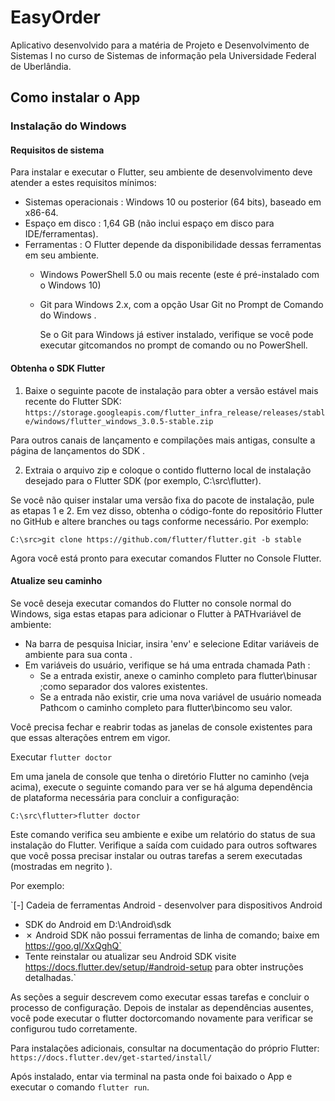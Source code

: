 # EasyOrder


Aplicativo desenvolvido para a matéria de Projeto e Desenvolvimento de Sistemas I no curso de Sistemas de informação pela Universidade Federal de Uberlândia. 



## Como instalar o App

### Instalação do Windows

#### Requisitos de sistema
Para instalar e executar o Flutter, seu ambiente de desenvolvimento deve atender a estes requisitos mínimos:

- Sistemas operacionais : Windows 10 ou posterior (64 bits), baseado em x86-64.
- Espaço em disco : 1,64 GB (não inclui espaço em disco para IDE/ferramentas).
- Ferramentas : O Flutter depende da disponibilidade dessas ferramentas em seu ambiente.
  - Windows PowerShell 5.0 ou mais recente (este é pré-instalado com o Windows 10)
  - Git para Windows 2.x, com a opção Usar Git no Prompt de Comando do Windows .

    Se o Git para Windows já estiver instalado, verifique se você pode executar gitcomandos no prompt de comando ou no PowerShell.

#### Obtenha o SDK Flutter
1. Baixe o seguinte pacote de instalação para obter a versão estável mais recente do Flutter SDK:
`https://storage.googleapis.com/flutter_infra_release/releases/stable/windows/flutter_windows_3.0.5-stable.zip`

Para outros canais de lançamento e compilações mais antigas, consulte a página de lançamentos do SDK .

2. Extraia o arquivo zip e coloque o contido flutterno local de instalação desejado para o Flutter SDK (por exemplo, C:\src\flutter).


Se você não quiser instalar uma versão fixa do pacote de instalação, pule as etapas 1 e 2. Em vez disso, obtenha o código-fonte do repositório Flutter no GitHub e altere branches ou tags conforme necessário. Por exemplo:

`C:\src>git clone https://github.com/flutter/flutter.git -b stable`

Agora você está pronto para executar comandos Flutter no Console Flutter.

#### Atualize seu caminho
Se você deseja executar comandos do Flutter no console normal do Windows, siga estas etapas para adicionar o Flutter à PATHvariável de ambiente:

- Na barra de pesquisa Iniciar, insira 'env' e selecione Editar variáveis ​​de ambiente para sua conta .
- Em variáveis ​​​​do usuário, verifique se há uma entrada chamada Path :
  - Se a entrada existir, anexe o caminho completo para flutter\binusar ;como separador dos valores existentes.
  - Se a entrada não existir, crie uma nova variável de usuário nomeada Pathcom o caminho completo para flutter\bincomo seu valor.

Você precisa fechar e reabrir todas as janelas de console existentes para que essas alterações entrem em vigor.

Executar `flutter doctor`

Em uma janela de console que tenha o diretório Flutter no caminho (veja acima), execute o seguinte comando para ver se há alguma dependência de plataforma necessária para concluir a configuração:

`C:\src\flutter>flutter doctor`

Este comando verifica seu ambiente e exibe um relatório do status de sua instalação do Flutter. Verifique a saída com cuidado para outros softwares que você possa precisar instalar ou outras tarefas a serem executadas (mostradas em negrito ).

Por exemplo:

`[-] Cadeia de ferramentas Android - desenvolver para dispositivos Android
  - SDK do Android em D:\Android\sdk
  - ✗ Android SDK não possui ferramentas de linha de comando; baixe em https://goo.gl/XxQghQ`
  - Tente reinstalar ou atualizar seu Android SDK
visite https://docs.flutter.dev/setup/#android-setup para obter instruções detalhadas.`
      
As seções a seguir descrevem como executar essas tarefas e concluir o processo de configuração. Depois de instalar as dependências ausentes, você pode executar o flutter doctorcomando novamente para verificar se configurou tudo corretamente.

Para instalações adicionais, consultar na documentação do próprio Flutter: `https://docs.flutter.dev/get-started/install/`

Após instalado, entar via terminal na pasta onde foi baixado o App e executar o comando `flutter run`.
